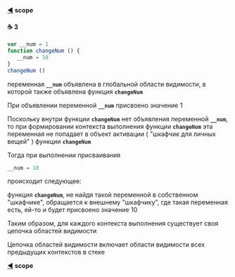[:arrow_backward:](https://github.com/garevna/js-course/wiki/function-object#scope) **scope**

#### :coffee: 3

```javascript
var __num = 1
function changeNum () {
   __num = 10
}
changeNum ()
```
переменная **`__num`**   объявлена в глобальной области видимости, в которой  также объявлена функция **`changeNum`**

При объявлении переменной **`__num`** присвоено значение 1

Поскольку внутри функции **`changeNum`**  нет объявления переменной **`__num`**,  то при формировании контекста выполнения функции **`changeNum`** эта переменная не попадает в объект активации ( "шкафчик для личных вещей" ) функции **`changeNum`**

Тогда при выполнении присваивания
```javascript
__num = 10
```
происходит следующее:

функция **`changeNum`**, не найдя такой переменной в собственном "шкафчике", обращается к внешнему "шкафчику", где такая переменная есть, ей-то и будет присвоено значение 10

Таким образом, для каждого контекста выполнения существует своя  цепочка областей видимости

Цепочка областей видимости включает области видимости всех предыдущих контекстов в стеке

[:arrow_backward:](https://github.com/garevna/js-course/wiki/function-object#scope) **scope**